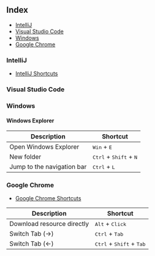 ## Index

* [IntelliJ](#IntelliJ)
* [Visual Studio Code](#Visual-Studio-Code)
* [Windows](#Windows)
* [Google Chrome](#Google-Chrome)

### IntelliJ
* [IntelliJ Shortcuts](https://resources.jetbrains.com/storage/products/intellij-idea/docs/IntelliJIDEA_ReferenceCard.pdf)

### Visual Studio Code

### Windows
#### Windows Explorer

|Description  | Shortcut                  |
|---          |---                        |
| Open Windows Explorer  | <kbd>Win</kbd> + <kbd>E</kbd>  |
| New folder  | <kbd>Ctrl</kbd> + <kbd>Shift</kbd> + <kbd>N</kbd>  |
| Jump to the navigation bar  | <kbd>Ctrl</kbd> + <kbd>L</kbd> |

### Google Chrome
* [Google Chrome Shortcuts](https://support.google.com/chrome/answer/157179)

|Description  | Shortcut                  |
|---          |---                        |
|Download resource directly | <kbd>Alt</kbd> + <kbd>Click</kbd>  |
|Switch Tab (->) | <kbd>Ctrl</kbd> + <kbd>Tab</kbd>  |
|Switch Tab (<-) | <kbd>Ctrl</kbd> + <kbd>Shift</kbd> + <kbd>Tab</kbd>  |
